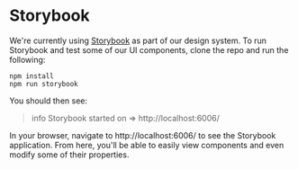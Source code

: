 # Storybook

We're currently using [Storybook](https://storybook.js.org/) as part of our design system. To run Storybook and test some of our UI components, clone the repo and run the following:

```
npm install
npm run storybook
```

You should then see:

> info Storybook started on => http://localhost:6006/

In your browser, navigate to http://localhost:6006/ to see the Storybook application. From here, you'll be able to easily view components and even modify some of their properties.
